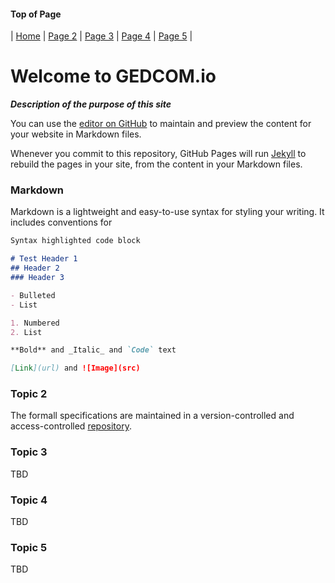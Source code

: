 #### Top of Page
| [Home](index) |  [Page 2](page2) | [Page 3](page3) | [Page 4](page4) | [Page 5](page5) |

# Welcome to GEDCOM.io
 
_**Description of the purpose of this site**_

You can use the [editor on GitHub](https://github.com/clarkegj/GEDCOMio/edit/gh-pages/index.md) to maintain and preview the content for your website in Markdown files.

Whenever you commit to this repository, GitHub Pages will run [Jekyll](https://jekyllrb.com/) to rebuild the pages in your site, from the content in your Markdown files.

### Markdown

Markdown is a lightweight and easy-to-use syntax for styling your writing. It includes conventions for

```markdown
Syntax highlighted code block

# Test Header 1
## Header 2
### Header 3

- Bulleted
- List

1. Numbered
2. List

**Bold** and _Italic_ and `Code` text

[Link](url) and ![Image](src)
```



### Topic 2

The formall specifications are maintained in a version-controlled and access-controlled [repository](https://github.com/FamilySearch/GEDCOM). 

### Topic 3

TBD

### Topic 4

TBD

### Topic 5

TBD
